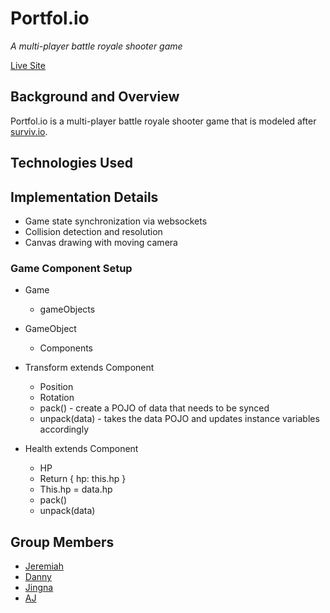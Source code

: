 # Portfol.io

_A multi-player battle royale shooter game_

[Live Site](#)

## Background and Overview

Portfol.io is a multi-player battle royale shooter game that is modeled after [surviv.io](http://surviv.io/).


## Technologies Used


## Implementation Details
* Game state synchronization via websockets
* Collision detection and resolution
* Canvas drawing with moving camera

### Game Component Setup

* Game
  * gameObjects

* GameObject
  * Components

* Transform extends Component
  * Position
  * Rotation
  * pack() - create a POJO of data that needs to be synced
  * unpack(data) - takes the data POJO and updates instance variables accordingly

* Health extends Component
  * HP
  * Return { hp: this.hp }
  * This.hp = data.hp
  * pack()
  * unpack(data)


## Group Members
* [Jeremiah](https://github.com/jeremiahkellick)
* [Danny](https://github.com/OnlyChobo)
* [Jingna](https://github.com/jli57)
* [AJ](https://github.com/ajgosling)

